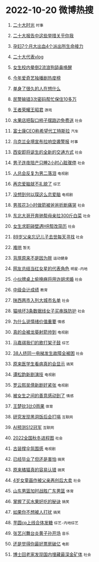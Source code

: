 # 2022-10-20 微博热搜 
1. [二十大时光](https://m.weibo.cn/search?containerid=100103type%3D1%26t%3D10%26q%3D%23%E4%BA%8C%E5%8D%81%E5%A4%A7%E6%97%B6%E5%85%89%23&stream_entry_id=51&isnewpage=1&extparam=seat%3D1%26filter_type%3Drealtimehot%26c_type%3D51%26dgr%3D0%26cate%3D10103%26pos%3D0%26display_time%3D1666198211%26pre_seqid%3D1666198211730017572297&luicode=10000011&lfid=106003type%3D25%26t%3D3%26disable_hot%3D1%26filter_type%3Drealtimehot) `时事` 

2. [二十大报告中这些举措关乎你我](https://m.weibo.cn/search?containerid=100103type%3D1%26t%3D10%26q%3D%23%E4%BA%8C%E5%8D%81%E5%A4%A7%E6%8A%A5%E5%91%8A%E4%B8%AD%E8%BF%99%E4%BA%9B%E4%B8%BE%E6%8E%AA%E5%85%B3%E4%B9%8E%E4%BD%A0%E6%88%91%23&stream_entry_id=31&isnewpage=1&extparam=seat%3D1%26realpos%3D1%26c_type%3D31%26lcate%3D5001%26pos%3D0%26flag%3D0%26band_rank%3D1%26filter_type%3Drealtimehot%26q%3D%2523%25E4%25BA%258C%25E5%258D%2581%25E5%25A4%25A7%25E6%258A%25A5%25E5%2591%258A%25E4%25B8%25AD%25E8%25BF%2599%25E4%25BA%259B%25E4%25B8%25BE%25E6%258E%25AA%25E5%2585%25B3%25E4%25B9%258E%25E4%25BD%25A0%25E6%2588%2591%2523%26dgr%3D0%26cate%3D0%26display_time%3D1666198211%26pre_seqid%3D1666198211730017572297&luicode=10000011&lfid=106003type%3D25%26t%3D3%26disable_hot%3D1%26filter_type%3Drealtimehot)  

3. [孕妇7个月大出血4个派出所生命接力](https://m.weibo.cn/search?containerid=100103type%3D1%26t%3D10%26q%3D%23%E5%AD%95%E5%A6%877%E4%B8%AA%E6%9C%88%E5%A4%A7%E5%87%BA%E8%A1%804%E4%B8%AA%E6%B4%BE%E5%87%BA%E6%89%80%E7%94%9F%E5%91%BD%E6%8E%A5%E5%8A%9B%23&stream_entry_id=31&isnewpage=1&extparam=seat%3D1%26realpos%3D2%26c_type%3D31%26lcate%3D5001%26pos%3D1%26flag%3D0%26band_rank%3D2%26filter_type%3Drealtimehot%26q%3D%2523%25E5%25AD%2595%25E5%25A6%25877%25E4%25B8%25AA%25E6%259C%2588%25E5%25A4%25A7%25E5%2587%25BA%25E8%25A1%25804%25E4%25B8%25AA%25E6%25B4%25BE%25E5%2587%25BA%25E6%2589%2580%25E7%2594%259F%25E5%2591%25BD%25E6%258E%25A5%25E5%258A%259B%2523%26dgr%3D0%26cate%3D0%26display_time%3D1666198211%26pre_seqid%3D1666198211730017572297&luicode=10000011&lfid=106003type%3D25%26t%3D3%26disable_hot%3D1%26filter_type%3Drealtimehot)  

4. [二十大代表vlog](https://m.weibo.cn/search?containerid=100103type%3D1%26t%3D10%26q%3D%23%E4%BA%8C%E5%8D%81%E5%A4%A7%E4%BB%A3%E8%A1%A8vlog%23&stream_entry_id=31&isnewpage=1&extparam=seat%3D1%26realpos%3D3%26c_type%3D31%26lcate%3D5001%26pos%3D2%26flag%3D0%26band_rank%3D3%26filter_type%3Drealtimehot%26q%3D%2523%25E4%25BA%258C%25E5%258D%2581%25E5%25A4%25A7%25E4%25BB%25A3%25E8%25A1%25A8vlog%2523%26dgr%3D0%26cate%3D0%26display_time%3D1666198211%26pre_seqid%3D1666198211730017572297&luicode=10000011&lfid=106003type%3D25%26t%3D3%26disable_hot%3D1%26filter_type%3Drealtimehot)  

5. [女生校内晕倒2流浪狗舔鼻唤醒](https://m.weibo.cn/search?containerid=100103type%3D1%26t%3D10%26q%3D%23%E5%A5%B3%E7%94%9F%E6%A0%A1%E5%86%85%E6%99%95%E5%80%922%E6%B5%81%E6%B5%AA%E7%8B%97%E8%88%94%E9%BC%BB%E5%94%A4%E9%86%92%23&stream_entry_id=31&isnewpage=1&extparam=seat%3D1%26realpos%3D4%26c_type%3D31%26lcate%3D5001%26pos%3D3%26flag%3D2%26band_rank%3D4%26filter_type%3Drealtimehot%26q%3D%2523%25E5%25A5%25B3%25E7%2594%259F%25E6%25A0%25A1%25E5%2586%2585%25E6%2599%2595%25E5%2580%25922%25E6%25B5%2581%25E6%25B5%25AA%25E7%258B%2597%25E8%2588%2594%25E9%25BC%25BB%25E5%2594%25A4%25E9%2586%2592%2523%26dgr%3D0%26cate%3D0%26display_time%3D1666198211%26pre_seqid%3D1666198211730017572297&luicode=10000011&lfid=106003type%3D25%26t%3D3%26disable_hot%3D1%26filter_type%3Drealtimehot)  

6. [今年爱奇艺独播剧热度榜](https://m.weibo.cn/search?containerid=100103type%3D1%26t%3D10%26q%3D%23%E4%BB%8A%E5%B9%B4%E7%88%B1%E5%A5%87%E8%89%BA%E7%8B%AC%E6%92%AD%E5%89%A7%E7%83%AD%E5%BA%A6%E6%A6%9C%23&stream_entry_id=31&isnewpage=1&extparam=seat%3D1%26realpos%3D5%26c_type%3D31%26lcate%3D5001%26pos%3D4%26flag%3D0%26band_rank%3D5%26filter_type%3Drealtimehot%26q%3D%2523%25E4%25BB%258A%25E5%25B9%25B4%25E7%2588%25B1%25E5%25A5%2587%25E8%2589%25BA%25E7%258B%25AC%25E6%2592%25AD%25E5%2589%25A7%25E7%2583%25AD%25E5%25BA%25A6%25E6%25A6%259C%2523%26dgr%3D0%26cate%3D0%26display_time%3D1666198211%26pre_seqid%3D1666198211730017572297&luicode=10000011&lfid=106003type%3D25%26t%3D3%26disable_hot%3D1%26filter_type%3Drealtimehot)  

7. [单身了很久的人在想什么](https://m.weibo.cn/search?containerid=100103type%3D1%26t%3D10%26q%3D%23%E5%8D%95%E8%BA%AB%E4%BA%86%E5%BE%88%E4%B9%85%E7%9A%84%E4%BA%BA%E5%9C%A8%E6%83%B3%E4%BB%80%E4%B9%88%23&stream_entry_id=31&isnewpage=1&extparam=seat%3D1%26realpos%3D6%26c_type%3D31%26lcate%3D5001%26pos%3D5%26flag%3D0%26band_rank%3D6%26filter_type%3Drealtimehot%26q%3D%2523%25E5%258D%2595%25E8%25BA%25AB%25E4%25BA%2586%25E5%25BE%2588%25E4%25B9%2585%25E7%259A%2584%25E4%25BA%25BA%25E5%259C%25A8%25E6%2583%25B3%25E4%25BB%2580%25E4%25B9%2588%2523%26dgr%3D0%26cate%3D0%26display_time%3D1666198211%26pre_seqid%3D1666198211730017572297&luicode=10000011&lfid=106003type%3D25%26t%3D3%26disable_hot%3D1%26filter_type%3Drealtimehot)  

8. [民警输错3次密码帮忙保住10多万](https://m.weibo.cn/search?containerid=100103type%3D1%26t%3D10%26q%3D%23%E6%B0%91%E8%AD%A6%E8%BE%93%E9%94%993%E6%AC%A1%E5%AF%86%E7%A0%81%E5%B8%AE%E5%BF%99%E4%BF%9D%E4%BD%8F10%E5%A4%9A%E4%B8%87%23&stream_entry_id=31&isnewpage=1&extparam=seat%3D1%26realpos%3D7%26c_type%3D31%26lcate%3D5001%26pos%3D6%26flag%3D2%26band_rank%3D7%26filter_type%3Drealtimehot%26q%3D%2523%25E6%25B0%2591%25E8%25AD%25A6%25E8%25BE%2593%25E9%2594%25993%25E6%25AC%25A1%25E5%25AF%2586%25E7%25A0%2581%25E5%25B8%25AE%25E5%25BF%2599%25E4%25BF%259D%25E4%25BD%258F10%25E5%25A4%259A%25E4%25B8%2587%2523%26dgr%3D0%26cate%3D0%26display_time%3D1666198211%26pre_seqid%3D1666198211730017572297&luicode=10000011&lfid=106003type%3D25%26t%3D3%26disable_hot%3D1%26filter_type%3Drealtimehot)  

9. [王者荣耀王昭君](https://m.weibo.cn/search?containerid=100103type%3D1%26t%3D10%26q%3D%23%E7%8E%8B%E8%80%85%E8%8D%A3%E8%80%80%E7%8E%8B%E6%98%AD%E5%90%9B%23&stream_entry_id=31&isnewpage=1&extparam=seat%3D1%26realpos%3D8%26c_type%3D31%26lcate%3D5001%26pos%3D7%26flag%3D0%26band_rank%3D8%26filter_type%3Drealtimehot%26q%3D%2523%25E7%258E%258B%25E8%2580%2585%25E8%258D%25A3%25E8%2580%2580%25E7%258E%258B%25E6%2598%25AD%25E5%2590%259B%2523%26dgr%3D0%26cate%3D0%26display_time%3D1666198211%26pre_seqid%3D1666198211730017572297&luicode=10000011&lfid=106003type%3D25%26t%3D3%26disable_hot%3D1%26filter_type%3Drealtimehot) `游戏` 

10. [水果店把裂口柿子摆路边免费送](https://m.weibo.cn/search?containerid=100103type%3D1%26t%3D10%26q%3D%23%E6%B0%B4%E6%9E%9C%E5%BA%97%E6%8A%8A%E8%A3%82%E5%8F%A3%E6%9F%BF%E5%AD%90%E6%91%86%E8%B7%AF%E8%BE%B9%E5%85%8D%E8%B4%B9%E9%80%81%23&stream_entry_id=31&isnewpage=1&extparam=seat%3D1%26realpos%3D9%26c_type%3D31%26lcate%3D5001%26pos%3D8%26flag%3D0%26band_rank%3D9%26filter_type%3Drealtimehot%26q%3D%2523%25E6%25B0%25B4%25E6%259E%259C%25E5%25BA%2597%25E6%258A%258A%25E8%25A3%2582%25E5%258F%25A3%25E6%259F%25BF%25E5%25AD%2590%25E6%2591%2586%25E8%25B7%25AF%25E8%25BE%25B9%25E5%2585%258D%25E8%25B4%25B9%25E9%2580%2581%2523%26dgr%3D0%26cate%3D0%26display_time%3D1666198211%26pre_seqid%3D1666198211730017572297&luicode=10000011&lfid=106003type%3D25%26t%3D3%26disable_hot%3D1%26filter_type%3Drealtimehot) `社会` 

11. [富士康CEO称希望代工特斯拉](https://m.weibo.cn/search?containerid=100103type%3D1%26t%3D10%26q%3D%23%E5%AF%8C%E5%A3%AB%E5%BA%B7CEO%E7%A7%B0%E5%B8%8C%E6%9C%9B%E4%BB%A3%E5%B7%A5%E7%89%B9%E6%96%AF%E6%8B%89%23&stream_entry_id=31&isnewpage=1&extparam=seat%3D1%26realpos%3D10%26c_type%3D31%26lcate%3D5001%26pos%3D9%26flag%3D0%26band_rank%3D10%26filter_type%3Drealtimehot%26q%3D%2523%25E5%25AF%258C%25E5%25A3%25AB%25E5%25BA%25B7CEO%25E7%25A7%25B0%25E5%25B8%258C%25E6%259C%259B%25E4%25BB%25A3%25E5%25B7%25A5%25E7%2589%25B9%25E6%2596%25AF%25E6%258B%2589%2523%26dgr%3D0%26cate%3D0%26display_time%3D1666198211%26pre_seqid%3D1666198211730017572297&luicode=10000011&lfid=106003type%3D25%26t%3D3%26disable_hot%3D1%26filter_type%3Drealtimehot) `汽车` 

12. [乌克兰全境宣布拉响空袭警报](https://m.weibo.cn/search?containerid=100103type%3D1%26t%3D10%26q%3D%23%E4%B9%8C%E5%85%8B%E5%85%B0%E5%85%A8%E5%A2%83%E5%AE%A3%E5%B8%83%E6%8B%89%E5%93%8D%E7%A9%BA%E8%A2%AD%E8%AD%A6%E6%8A%A5%23&stream_entry_id=31&isnewpage=1&extparam=seat%3D1%26realpos%3D11%26c_type%3D31%26lcate%3D5001%26pos%3D10%26flag%3D1%26band_rank%3D11%26filter_type%3Drealtimehot%26q%3D%2523%25E4%25B9%258C%25E5%2585%258B%25E5%2585%25B0%25E5%2585%25A8%25E5%25A2%2583%25E5%25AE%25A3%25E5%25B8%2583%25E6%258B%2589%25E5%2593%258D%25E7%25A9%25BA%25E8%25A2%25AD%25E8%25AD%25A6%25E6%258A%25A5%2523%26dgr%3D0%26cate%3D0%26display_time%3D1666198211%26pre_seqid%3D1666198211730017572297&luicode=10000011&lfid=106003type%3D25%26t%3D3%26disable_hot%3D1%26filter_type%3Drealtimehot) `时事` 

13. [西安即将诞生的全新的交通方式](https://m.weibo.cn/search?containerid=100103type%3D1%26t%3D10%26q%3D%23%E8%A5%BF%E5%AE%89%E5%8D%B3%E5%B0%86%E8%AF%9E%E7%94%9F%E7%9A%84%E5%85%A8%E6%96%B0%E7%9A%84%E4%BA%A4%E9%80%9A%E6%96%B9%E5%BC%8F%23&stream_entry_id=31&isnewpage=1&extparam=seat%3D1%26realpos%3D12%26c_type%3D31%26lcate%3D5001%26pos%3D11%26flag%3D1%26band_rank%3D12%26filter_type%3Drealtimehot%26q%3D%2523%25E8%25A5%25BF%25E5%25AE%2589%25E5%258D%25B3%25E5%25B0%2586%25E8%25AF%259E%25E7%2594%259F%25E7%259A%2584%25E5%2585%25A8%25E6%2596%25B0%25E7%259A%2584%25E4%25BA%25A4%25E9%2580%259A%25E6%2596%25B9%25E5%25BC%258F%2523%26dgr%3D0%26cate%3D0%26display_time%3D1666198211%26pre_seqid%3D1666198211730017572297&luicode=10000011&lfid=106003type%3D25%26t%3D3%26disable_hot%3D1%26filter_type%3Drealtimehot) `社会` 

14. [男子连夜陪产只睡2小时心脏骤停](https://m.weibo.cn/search?containerid=100103type%3D1%26t%3D10%26q%3D%23%E7%94%B7%E5%AD%90%E8%BF%9E%E5%A4%9C%E9%99%AA%E4%BA%A7%E5%8F%AA%E7%9D%A12%E5%B0%8F%E6%97%B6%E5%BF%83%E8%84%8F%E9%AA%A4%E5%81%9C%23&stream_entry_id=31&isnewpage=1&extparam=seat%3D1%26realpos%3D13%26c_type%3D31%26lcate%3D5001%26pos%3D12%26flag%3D0%26band_rank%3D13%26filter_type%3Drealtimehot%26q%3D%2523%25E7%2594%25B7%25E5%25AD%2590%25E8%25BF%259E%25E5%25A4%259C%25E9%2599%25AA%25E4%25BA%25A7%25E5%258F%25AA%25E7%259D%25A12%25E5%25B0%258F%25E6%2597%25B6%25E5%25BF%2583%25E8%2584%258F%25E9%25AA%25A4%25E5%2581%259C%2523%26dgr%3D0%26cate%3D0%26display_time%3D1666198211%26pre_seqid%3D1666198211730017572297&luicode=10000011&lfid=106003type%3D25%26t%3D3%26disable_hot%3D1%26filter_type%3Drealtimehot) `社会` 

15. [人总会反复为男二落泪](https://m.weibo.cn/search?containerid=100103type%3D1%26t%3D10%26q%3D%23%E4%BA%BA%E6%80%BB%E4%BC%9A%E5%8F%8D%E5%A4%8D%E4%B8%BA%E7%94%B7%E4%BA%8C%E8%90%BD%E6%B3%AA%23&stream_entry_id=31&isnewpage=1&extparam=seat%3D1%26realpos%3D14%26c_type%3D31%26lcate%3D5001%26pos%3D13%26flag%3D1%26band_rank%3D14%26filter_type%3Drealtimehot%26q%3D%2523%25E4%25BA%25BA%25E6%2580%25BB%25E4%25BC%259A%25E5%258F%258D%25E5%25A4%258D%25E4%25B8%25BA%25E7%2594%25B7%25E4%25BA%258C%25E8%2590%25BD%25E6%25B3%25AA%2523%26dgr%3D0%26cate%3D0%26display_time%3D1666198211%26pre_seqid%3D1666198211730017572297&luicode=10000011&lfid=106003type%3D25%26t%3D3%26disable_hot%3D1%26filter_type%3Drealtimehot) `电视剧` 

16. [再恋爱脑就不礼貌了](https://m.weibo.cn/search?containerid=100103type%3D1%26t%3D10%26q%3D%23%E5%86%8D%E6%81%8B%E7%88%B1%E8%84%91%E5%B0%B1%E4%B8%8D%E7%A4%BC%E8%B2%8C%E4%BA%86%23&stream_entry_id=31&isnewpage=1&extparam=seat%3D1%26realpos%3D15%26c_type%3D31%26lcate%3D5001%26pos%3D14%26flag%3D0%26band_rank%3D15%26filter_type%3Drealtimehot%26q%3D%2523%25E5%2586%258D%25E6%2581%258B%25E7%2588%25B1%25E8%2584%2591%25E5%25B0%25B1%25E4%25B8%258D%25E7%25A4%25BC%25E8%25B2%258C%25E4%25BA%2586%2523%26dgr%3D0%26cate%3D0%26display_time%3D1666198211%26pre_seqid%3D1666198211730017572297&luicode=10000011&lfid=106003type%3D25%26t%3D3%26disable_hot%3D1%26filter_type%3Drealtimehot) `综艺` 

17. [没想到何以琛这么恋爱脑](https://m.weibo.cn/search?containerid=100103type%3D1%26t%3D10%26q%3D%23%E6%B2%A1%E6%83%B3%E5%88%B0%E4%BD%95%E4%BB%A5%E7%90%9B%E8%BF%99%E4%B9%88%E6%81%8B%E7%88%B1%E8%84%91%23&stream_entry_id=31&isnewpage=1&extparam=seat%3D1%26realpos%3D16%26c_type%3D31%26lcate%3D5001%26pos%3D15%26flag%3D0%26band_rank%3D16%26filter_type%3Drealtimehot%26q%3D%2523%25E6%25B2%25A1%25E6%2583%25B3%25E5%2588%25B0%25E4%25BD%2595%25E4%25BB%25A5%25E7%2590%259B%25E8%25BF%2599%25E4%25B9%2588%25E6%2581%258B%25E7%2588%25B1%25E8%2584%2591%2523%26dgr%3D0%26cate%3D0%26display_time%3D1666198211%26pre_seqid%3D1666198211730017572297&luicode=10000011&lfid=106003type%3D25%26t%3D3%26disable_hot%3D1%26filter_type%3Drealtimehot) `电视剧` 

18. [男孩花3小时做箭被爸爸折断痛哭](https://m.weibo.cn/search?containerid=100103type%3D1%26t%3D10%26q%3D%23%E7%94%B7%E5%AD%A9%E8%8A%B13%E5%B0%8F%E6%97%B6%E5%81%9A%E7%AE%AD%E8%A2%AB%E7%88%B8%E7%88%B8%E6%8A%98%E6%96%AD%E7%97%9B%E5%93%AD%23&stream_entry_id=31&isnewpage=1&extparam=seat%3D1%26realpos%3D17%26c_type%3D31%26lcate%3D5001%26pos%3D16%26flag%3D0%26band_rank%3D17%26filter_type%3Drealtimehot%26q%3D%2523%25E7%2594%25B7%25E5%25AD%25A9%25E8%258A%25B13%25E5%25B0%258F%25E6%2597%25B6%25E5%2581%259A%25E7%25AE%25AD%25E8%25A2%25AB%25E7%2588%25B8%25E7%2588%25B8%25E6%258A%2598%25E6%2596%25AD%25E7%2597%259B%25E5%2593%25AD%2523%26dgr%3D0%26cate%3D0%26display_time%3D1666198211%26pre_seqid%3D1666198211730017572297&luicode=10000011&lfid=106003type%3D25%26t%3D3%26disable_hot%3D1%26filter_type%3Drealtimehot) `社会` 

19. [东北大哥开奔驰帮母亲拉300斤白菜](https://m.weibo.cn/search?containerid=100103type%3D1%26t%3D10%26q%3D%23%E4%B8%9C%E5%8C%97%E5%A4%A7%E5%93%A5%E5%BC%80%E5%A5%94%E9%A9%B0%E5%B8%AE%E6%AF%8D%E4%BA%B2%E6%8B%89300%E6%96%A4%E7%99%BD%E8%8F%9C%23&stream_entry_id=31&isnewpage=1&extparam=seat%3D1%26realpos%3D18%26c_type%3D31%26lcate%3D5001%26pos%3D17%26flag%3D0%26band_rank%3D18%26filter_type%3Drealtimehot%26q%3D%2523%25E4%25B8%259C%25E5%258C%2597%25E5%25A4%25A7%25E5%2593%25A5%25E5%25BC%2580%25E5%25A5%2594%25E9%25A9%25B0%25E5%25B8%25AE%25E6%25AF%258D%25E4%25BA%25B2%25E6%258B%2589300%25E6%2596%25A4%25E7%2599%25BD%25E8%258F%259C%2523%26dgr%3D0%26cate%3D0%26display_time%3D1666198211%26pre_seqid%3D1666198211730017572297&luicode=10000011&lfid=106003type%3D25%26t%3D3%26disable_hot%3D1%26filter_type%3Drealtimehot) `社会` 

20. [女生求职碰壁遇HR帮改简历](https://m.weibo.cn/search?containerid=100103type%3D1%26t%3D10%26q%3D%23%E5%A5%B3%E7%94%9F%E6%B1%82%E8%81%8C%E7%A2%B0%E5%A3%81%E9%81%87HR%E5%B8%AE%E6%94%B9%E7%AE%80%E5%8E%86%23&stream_entry_id=31&isnewpage=1&extparam=seat%3D1%26realpos%3D19%26c_type%3D31%26lcate%3D5001%26pos%3D18%26flag%3D0%26band_rank%3D19%26filter_type%3Drealtimehot%26q%3D%2523%25E5%25A5%25B3%25E7%2594%259F%25E6%25B1%2582%25E8%2581%258C%25E7%25A2%25B0%25E5%25A3%2581%25E9%2581%2587HR%25E5%25B8%25AE%25E6%2594%25B9%25E7%25AE%2580%25E5%258E%2586%2523%26dgr%3D0%26cate%3D0%26display_time%3D1666198211%26pre_seqid%3D1666198211730017572297&luicode=10000011&lfid=106003type%3D25%26t%3D3%26disable_hot%3D1%26filter_type%3Drealtimehot) `社会` 

21. [89岁父亲忘记儿子去世每天寻找](https://m.weibo.cn/search?containerid=100103type%3D1%26t%3D10%26q%3D%2389%E5%B2%81%E7%88%B6%E4%BA%B2%E5%BF%98%E8%AE%B0%E5%84%BF%E5%AD%90%E5%8E%BB%E4%B8%96%E6%AF%8F%E5%A4%A9%E5%AF%BB%E6%89%BE%23&stream_entry_id=31&isnewpage=1&extparam=seat%3D1%26realpos%3D20%26c_type%3D31%26lcate%3D5001%26pos%3D19%26flag%3D0%26band_rank%3D20%26filter_type%3Drealtimehot%26q%3D%252389%25E5%25B2%2581%25E7%2588%25B6%25E4%25BA%25B2%25E5%25BF%2598%25E8%25AE%25B0%25E5%2584%25BF%25E5%25AD%2590%25E5%258E%25BB%25E4%25B8%2596%25E6%25AF%258F%25E5%25A4%25A9%25E5%25AF%25BB%25E6%2589%25BE%2523%26dgr%3D0%26cate%3D0%26display_time%3D1666198211%26pre_seqid%3D1666198211730017572297&luicode=10000011&lfid=106003type%3D25%26t%3D3%26disable_hot%3D1%26filter_type%3Drealtimehot) `社会` 

22. [难哄](https://m.weibo.cn/search?containerid=100103type%3D1%26t%3D10%26q%3D%23%E9%9A%BE%E5%93%84%23&stream_entry_id=31&isnewpage=1&extparam=seat%3D1%26realpos%3D21%26c_type%3D31%26lcate%3D5001%26pos%3D20%26flag%3D0%26band_rank%3D21%26filter_type%3Drealtimehot%26q%3D%2523%25E9%259A%25BE%25E5%2593%2584%2523%26dgr%3D0%26cate%3D0%26display_time%3D1666198211%26pre_seqid%3D1666198211730017572297&luicode=10000011&lfid=106003type%3D25%26t%3D3%26disable_hot%3D1%26filter_type%3Drealtimehot) `暂无` 

23. [背厚原来不是因为胖](https://m.weibo.cn/search?containerid=100103type%3D1%26t%3D10%26q%3D%23%E8%83%8C%E5%8E%9A%E5%8E%9F%E6%9D%A5%E4%B8%8D%E6%98%AF%E5%9B%A0%E4%B8%BA%E8%83%96%23&stream_entry_id=31&isnewpage=1&extparam=seat%3D1%26realpos%3D22%26c_type%3D31%26lcate%3D5001%26pos%3D21%26flag%3D0%26band_rank%3D22%26filter_type%3Drealtimehot%26q%3D%2523%25E8%2583%258C%25E5%258E%259A%25E5%258E%259F%25E6%259D%25A5%25E4%25B8%258D%25E6%2598%25AF%25E5%259B%25A0%25E4%25B8%25BA%25E8%2583%2596%2523%26dgr%3D0%26cate%3D0%26display_time%3D1666198211%26pre_seqid%3D1666198211730017572297&luicode=10000011&lfid=106003type%3D25%26t%3D3%26disable_hot%3D1%26filter_type%3Drealtimehot) `运动健身` 

24. [网友总结当红女星的代表角色](https://m.weibo.cn/search?containerid=100103type%3D1%26t%3D10%26q%3D%23%E7%BD%91%E5%8F%8B%E6%80%BB%E7%BB%93%E5%BD%93%E7%BA%A2%E5%A5%B3%E6%98%9F%E7%9A%84%E4%BB%A3%E8%A1%A8%E8%A7%92%E8%89%B2%23&stream_entry_id=31&isnewpage=1&extparam=seat%3D1%26realpos%3D23%26c_type%3D31%26lcate%3D5001%26pos%3D22%26flag%3D0%26band_rank%3D23%26filter_type%3Drealtimehot%26q%3D%2523%25E7%25BD%2591%25E5%258F%258B%25E6%2580%25BB%25E7%25BB%2593%25E5%25BD%2593%25E7%25BA%25A2%25E5%25A5%25B3%25E6%2598%259F%25E7%259A%2584%25E4%25BB%25A3%25E8%25A1%25A8%25E8%25A7%2592%25E8%2589%25B2%2523%26dgr%3D0%26cate%3D0%26display_time%3D1666198211%26pre_seqid%3D1666198211730017572297&luicode=10000011&lfid=106003type%3D25%26t%3D3%26disable_hot%3D1%26filter_type%3Drealtimehot) `明星-内地` 

25. [小伙牌桌上偷换麻将用诈胡求婚](https://m.weibo.cn/search?containerid=100103type%3D1%26t%3D10%26q%3D%23%E5%B0%8F%E4%BC%99%E7%89%8C%E6%A1%8C%E4%B8%8A%E5%81%B7%E6%8D%A2%E9%BA%BB%E5%B0%86%E7%94%A8%E8%AF%88%E8%83%A1%E6%B1%82%E5%A9%9A%23&stream_entry_id=31&isnewpage=1&extparam=seat%3D1%26realpos%3D24%26c_type%3D31%26lcate%3D5001%26pos%3D23%26flag%3D0%26band_rank%3D24%26filter_type%3Drealtimehot%26q%3D%2523%25E5%25B0%258F%25E4%25BC%2599%25E7%2589%258C%25E6%25A1%258C%25E4%25B8%258A%25E5%2581%25B7%25E6%258D%25A2%25E9%25BA%25BB%25E5%25B0%2586%25E7%2594%25A8%25E8%25AF%2588%25E8%2583%25A1%25E6%25B1%2582%25E5%25A9%259A%2523%26dgr%3D0%26cate%3D0%26display_time%3D1666198211%26pre_seqid%3D1666198211730017572297&luicode=10000011&lfid=106003type%3D25%26t%3D3%26disable_hot%3D1%26filter_type%3Drealtimehot) `社会` 

26. [中级会计成绩](https://m.weibo.cn/search?containerid=100103type%3D1%26t%3D10%26q%3D%23%E4%B8%AD%E7%BA%A7%E4%BC%9A%E8%AE%A1%E6%88%90%E7%BB%A9%23&stream_entry_id=31&isnewpage=1&extparam=seat%3D1%26realpos%3D25%26c_type%3D31%26lcate%3D5001%26pos%3D24%26flag%3D0%26band_rank%3D25%26filter_type%3Drealtimehot%26q%3D%2523%25E4%25B8%25AD%25E7%25BA%25A7%25E4%25BC%259A%25E8%25AE%25A1%25E6%2588%2590%25E7%25BB%25A9%2523%26dgr%3D0%26cate%3D0%26display_time%3D1666198211%26pre_seqid%3D1666198211730017572297&luicode=10000011&lfid=106003type%3D25%26t%3D3%26disable_hot%3D1%26filter_type%3Drealtimehot) `教育` 

27. [陕西两市入列大城市名单](https://m.weibo.cn/search?containerid=100103type%3D1%26t%3D10%26q%3D%23%E9%99%95%E8%A5%BF%E4%B8%A4%E5%B8%82%E5%85%A5%E5%88%97%E5%A4%A7%E5%9F%8E%E5%B8%82%E5%90%8D%E5%8D%95%23&stream_entry_id=31&isnewpage=1&extparam=seat%3D1%26realpos%3D26%26c_type%3D31%26lcate%3D5001%26pos%3D25%26flag%3D1%26band_rank%3D26%26filter_type%3Drealtimehot%26q%3D%2523%25E9%2599%2595%25E8%25A5%25BF%25E4%25B8%25A4%25E5%25B8%2582%25E5%2585%25A5%25E5%2588%2597%25E5%25A4%25A7%25E5%259F%258E%25E5%25B8%2582%25E5%2590%258D%25E5%258D%2595%2523%26dgr%3D0%26cate%3D0%26display_time%3D1666198211%26pre_seqid%3D1666198211730017572297&luicode=10000011&lfid=106003type%3D25%26t%3D3%26disable_hot%3D1%26filter_type%3Drealtimehot) `社会` 

28. [猫啃坏3条数据线女子买串珠防护](https://m.weibo.cn/search?containerid=100103type%3D1%26t%3D10%26q%3D%23%E7%8C%AB%E5%95%83%E5%9D%8F3%E6%9D%A1%E6%95%B0%E6%8D%AE%E7%BA%BF%E5%A5%B3%E5%AD%90%E4%B9%B0%E4%B8%B2%E7%8F%A0%E9%98%B2%E6%8A%A4%23&stream_entry_id=31&isnewpage=1&extparam=seat%3D1%26realpos%3D27%26c_type%3D31%26lcate%3D5001%26pos%3D26%26flag%3D0%26band_rank%3D27%26filter_type%3Drealtimehot%26q%3D%2523%25E7%258C%25AB%25E5%2595%2583%25E5%259D%258F3%25E6%259D%25A1%25E6%2595%25B0%25E6%258D%25AE%25E7%25BA%25BF%25E5%25A5%25B3%25E5%25AD%2590%25E4%25B9%25B0%25E4%25B8%25B2%25E7%258F%25A0%25E9%2598%25B2%25E6%258A%25A4%2523%26dgr%3D0%26cate%3D0%26display_time%3D1666198211%26pre_seqid%3D1666198211730017572297&luicode=10000011&lfid=106003type%3D25%26t%3D3%26disable_hot%3D1%26filter_type%3Drealtimehot) `社会` 

29. [为什么说情绪价值重要](https://m.weibo.cn/search?containerid=100103type%3D1%26t%3D10%26q%3D%23%E4%B8%BA%E4%BB%80%E4%B9%88%E8%AF%B4%E6%83%85%E7%BB%AA%E4%BB%B7%E5%80%BC%E9%87%8D%E8%A6%81%23&stream_entry_id=31&isnewpage=1&extparam=seat%3D1%26realpos%3D28%26c_type%3D31%26lcate%3D5001%26pos%3D27%26flag%3D0%26band_rank%3D28%26filter_type%3Drealtimehot%26q%3D%2523%25E4%25B8%25BA%25E4%25BB%2580%25E4%25B9%2588%25E8%25AF%25B4%25E6%2583%2585%25E7%25BB%25AA%25E4%25BB%25B7%25E5%2580%25BC%25E9%2587%258D%25E8%25A6%2581%2523%26dgr%3D0%26cate%3D0%26display_time%3D1666198211%26pre_seqid%3D1666198211730017572297&luicode=10000011&lfid=106003type%3D25%26t%3D3%26disable_hot%3D1%26filter_type%3Drealtimehot) `情感` 

30. [真的会被龙葵射箭帅到](https://m.weibo.cn/search?containerid=100103type%3D1%26t%3D10%26q%3D%23%E7%9C%9F%E7%9A%84%E4%BC%9A%E8%A2%AB%E9%BE%99%E8%91%B5%E5%B0%84%E7%AE%AD%E5%B8%85%E5%88%B0%23&stream_entry_id=31&isnewpage=1&extparam=seat%3D1%26realpos%3D29%26c_type%3D31%26lcate%3D5001%26pos%3D28%26flag%3D0%26band_rank%3D29%26filter_type%3Drealtimehot%26q%3D%2523%25E7%259C%259F%25E7%259A%2584%25E4%25BC%259A%25E8%25A2%25AB%25E9%25BE%2599%25E8%2591%25B5%25E5%25B0%2584%25E7%25AE%25AD%25E5%25B8%2585%25E5%2588%25B0%2523%26dgr%3D0%26cate%3D0%26display_time%3D1666198211%26pre_seqid%3D1666198211730017572297&luicode=10000011&lfid=106003type%3D25%26t%3D3%26disable_hot%3D1%26filter_type%3Drealtimehot) `电视剧` 

31. [马嘉祺我们的歌打架子鼓](https://m.weibo.cn/search?containerid=100103type%3D1%26t%3D10%26q%3D%23%E9%A9%AC%E5%98%89%E7%A5%BA%E6%88%91%E4%BB%AC%E7%9A%84%E6%AD%8C%E6%89%93%E6%9E%B6%E5%AD%90%E9%BC%93%23&stream_entry_id=31&isnewpage=1&extparam=seat%3D1%26realpos%3D30%26c_type%3D31%26lcate%3D5001%26pos%3D29%26flag%3D0%26band_rank%3D30%26filter_type%3Drealtimehot%26q%3D%2523%25E9%25A9%25AC%25E5%2598%2589%25E7%25A5%25BA%25E6%2588%2591%25E4%25BB%25AC%25E7%259A%2584%25E6%25AD%258C%25E6%2589%2593%25E6%259E%25B6%25E5%25AD%2590%25E9%25BC%2593%2523%26dgr%3D0%26cate%3D0%26display_time%3D1666198211%26pre_seqid%3D1666198211730017572297&luicode=10000011&lfid=106003type%3D25%26t%3D3%26disable_hot%3D1%26filter_type%3Drealtimehot) `综艺` 

32. [38人挤同一电梯发生故障全被困](https://m.weibo.cn/search?containerid=100103type%3D1%26t%3D10%26q%3D%2338%E4%BA%BA%E6%8C%A4%E5%90%8C%E4%B8%80%E7%94%B5%E6%A2%AF%E5%8F%91%E7%94%9F%E6%95%85%E9%9A%9C%E5%85%A8%E8%A2%AB%E5%9B%B0%23&stream_entry_id=31&isnewpage=1&extparam=seat%3D1%26realpos%3D31%26c_type%3D31%26lcate%3D5001%26pos%3D30%26flag%3D0%26band_rank%3D31%26filter_type%3Drealtimehot%26q%3D%252338%25E4%25BA%25BA%25E6%258C%25A4%25E5%2590%258C%25E4%25B8%2580%25E7%2594%25B5%25E6%25A2%25AF%25E5%258F%2591%25E7%2594%259F%25E6%2595%2585%25E9%259A%259C%25E5%2585%25A8%25E8%25A2%25AB%25E5%259B%25B0%2523%26dgr%3D0%26cate%3D0%26display_time%3D1666198211%26pre_seqid%3D1666198211730017572297&luicode=10000011&lfid=106003type%3D25%26t%3D3%26disable_hot%3D1%26filter_type%3Drealtimehot) `社会` 

33. [原来医学生看病真的会显示](https://m.weibo.cn/search?containerid=100103type%3D1%26t%3D10%26q%3D%23%E5%8E%9F%E6%9D%A5%E5%8C%BB%E5%AD%A6%E7%94%9F%E7%9C%8B%E7%97%85%E7%9C%9F%E7%9A%84%E4%BC%9A%E6%98%BE%E7%A4%BA%23&stream_entry_id=31&isnewpage=1&extparam=seat%3D1%26realpos%3D32%26c_type%3D31%26lcate%3D5001%26pos%3D31%26flag%3D0%26band_rank%3D32%26filter_type%3Drealtimehot%26q%3D%2523%25E5%258E%259F%25E6%259D%25A5%25E5%258C%25BB%25E5%25AD%25A6%25E7%2594%259F%25E7%259C%258B%25E7%2597%2585%25E7%259C%259F%25E7%259A%2584%25E4%25BC%259A%25E6%2598%25BE%25E7%25A4%25BA%2523%26dgr%3D0%26cate%3D0%26display_time%3D1666198211%26pre_seqid%3D1666198211730017572297&luicode=10000011&lfid=106003type%3D25%26t%3D3%26disable_hot%3D1%26filter_type%3Drealtimehot) `搞笑` 

34. [谭松韵新剧演技](https://m.weibo.cn/search?containerid=100103type%3D1%26t%3D10%26q%3D%23%E8%B0%AD%E6%9D%BE%E9%9F%B5%E6%96%B0%E5%89%A7%E6%BC%94%E6%8A%80%23&stream_entry_id=31&isnewpage=1&extparam=seat%3D1%26realpos%3D33%26c_type%3D31%26lcate%3D5001%26pos%3D32%26flag%3D0%26band_rank%3D33%26filter_type%3Drealtimehot%26q%3D%2523%25E8%25B0%25AD%25E6%259D%25BE%25E9%259F%25B5%25E6%2596%25B0%25E5%2589%25A7%25E6%25BC%2594%25E6%258A%2580%2523%26dgr%3D0%26cate%3D0%26display_time%3D1666198211%26pre_seqid%3D1666198211730017572297&luicode=10000011&lfid=106003type%3D25%26t%3D3%26disable_hot%3D1%26filter_type%3Drealtimehot) `电视剧` 

35. [罗云熙吴倩新剧好紧张](https://m.weibo.cn/search?containerid=100103type%3D1%26t%3D10%26q%3D%23%E7%BD%97%E4%BA%91%E7%86%99%E5%90%B4%E5%80%A9%E6%96%B0%E5%89%A7%E5%A5%BD%E7%B4%A7%E5%BC%A0%23&stream_entry_id=31&isnewpage=1&extparam=seat%3D1%26realpos%3D34%26c_type%3D31%26lcate%3D5001%26pos%3D33%26flag%3D0%26band_rank%3D34%26filter_type%3Drealtimehot%26q%3D%2523%25E7%25BD%2597%25E4%25BA%2591%25E7%2586%2599%25E5%2590%25B4%25E5%2580%25A9%25E6%2596%25B0%25E5%2589%25A7%25E5%25A5%25BD%25E7%25B4%25A7%25E5%25BC%25A0%2523%26dgr%3D0%26cate%3D0%26display_time%3D1666198211%26pre_seqid%3D1666198211730017572297&luicode=10000011&lfid=106003type%3D25%26t%3D3%26disable_hot%3D1%26filter_type%3Drealtimehot) `电视剧` 

36. [被女生之间的善意感动到了](https://m.weibo.cn/search?containerid=100103type%3D1%26t%3D10%26q%3D%23%E8%A2%AB%E5%A5%B3%E7%94%9F%E4%B9%8B%E9%97%B4%E7%9A%84%E5%96%84%E6%84%8F%E6%84%9F%E5%8A%A8%E5%88%B0%E4%BA%86%23&stream_entry_id=31&isnewpage=1&extparam=seat%3D1%26realpos%3D35%26c_type%3D31%26lcate%3D5001%26pos%3D34%26flag%3D0%26band_rank%3D35%26filter_type%3Drealtimehot%26q%3D%2523%25E8%25A2%25AB%25E5%25A5%25B3%25E7%2594%259F%25E4%25B9%258B%25E9%2597%25B4%25E7%259A%2584%25E5%2596%2584%25E6%2584%258F%25E6%2584%259F%25E5%258A%25A8%25E5%2588%25B0%25E4%25BA%2586%2523%26dgr%3D0%26cate%3D0%26display_time%3D1666198211%26pre_seqid%3D1666198211730017572297&luicode=10000011&lfid=106003type%3D25%26t%3D3%26disable_hot%3D1%26filter_type%3Drealtimehot) `情感` 

37. [王楚钦3比0雨果](https://m.weibo.cn/search?containerid=100103type%3D1%26t%3D10%26q%3D%23%E7%8E%8B%E6%A5%9A%E9%92%A63%E6%AF%940%E9%9B%A8%E6%9E%9C%23&stream_entry_id=31&isnewpage=1&extparam=seat%3D1%26realpos%3D36%26c_type%3D31%26lcate%3D5001%26pos%3D35%26flag%3D0%26band_rank%3D36%26filter_type%3Drealtimehot%26q%3D%2523%25E7%258E%258B%25E6%25A5%259A%25E9%2592%25A63%25E6%25AF%25940%25E9%259B%25A8%25E6%259E%259C%2523%26dgr%3D0%26cate%3D0%26display_time%3D1666198211%26pre_seqid%3D1666198211730017572297&luicode=10000011&lfid=106003type%3D25%26t%3D3%26disable_hot%3D1%26filter_type%3Drealtimehot) `体育` 

38. [研究发现黑洞饭后会打嗝](https://m.weibo.cn/search?containerid=100103type%3D1%26t%3D10%26q%3D%23%E7%A0%94%E7%A9%B6%E5%8F%91%E7%8E%B0%E9%BB%91%E6%B4%9E%E9%A5%AD%E5%90%8E%E4%BC%9A%E6%89%93%E5%97%9D%23&stream_entry_id=31&isnewpage=1&extparam=seat%3D1%26realpos%3D37%26c_type%3D31%26lcate%3D5001%26pos%3D36%26flag%3D0%26band_rank%3D37%26filter_type%3Drealtimehot%26q%3D%2523%25E7%25A0%2594%25E7%25A9%25B6%25E5%258F%2591%25E7%258E%25B0%25E9%25BB%2591%25E6%25B4%259E%25E9%25A5%25AD%25E5%2590%258E%25E4%25BC%259A%25E6%2589%2593%25E5%2597%259D%2523%26dgr%3D0%26cate%3D0%26display_time%3D1666198211%26pre_seqid%3D1666198211730017572297&luicode=10000011&lfid=106003type%3D25%26t%3D3%26disable_hot%3D1%26filter_type%3Drealtimehot) `互联网` 

39. [AI预测S12冠军](https://m.weibo.cn/search?containerid=100103type%3D1%26t%3D10%26q%3D%23AI%E9%A2%84%E6%B5%8BS12%E5%86%A0%E5%86%9B%23&stream_entry_id=31&isnewpage=1&extparam=seat%3D1%26realpos%3D38%26c_type%3D31%26lcate%3D5001%26pos%3D37%26flag%3D0%26band_rank%3D38%26filter_type%3Drealtimehot%26q%3D%2523AI%25E9%25A2%2584%25E6%25B5%258BS12%25E5%2586%25A0%25E5%2586%259B%2523%26dgr%3D0%26cate%3D0%26display_time%3D1666198211%26pre_seqid%3D1666198211730017572297&luicode=10000011&lfid=106003type%3D25%26t%3D3%26disable_hot%3D1%26filter_type%3Drealtimehot) `互联网` 

40. [2022全国秋冬进程图](https://m.weibo.cn/search?containerid=100103type%3D1%26t%3D10%26q%3D%232022%E5%85%A8%E5%9B%BD%E7%A7%8B%E5%86%AC%E8%BF%9B%E7%A8%8B%E5%9B%BE%23&stream_entry_id=31&isnewpage=1&extparam=seat%3D1%26realpos%3D39%26c_type%3D31%26lcate%3D5001%26pos%3D38%26flag%3D1%26band_rank%3D39%26filter_type%3Drealtimehot%26q%3D%25232022%25E5%2585%25A8%25E5%259B%25BD%25E7%25A7%258B%25E5%2586%25AC%25E8%25BF%259B%25E7%25A8%258B%25E5%259B%25BE%2523%26dgr%3D0%26cate%3D0%26display_time%3D1666198211%26pre_seqid%3D1666198211730017572297&luicode=10000011&lfid=106003type%3D25%26t%3D3%26disable_hot%3D1%26filter_type%3Drealtimehot) `社会` 

41. [古装撑伞氛围感](https://m.weibo.cn/search?containerid=100103type%3D1%26t%3D10%26q%3D%23%E5%8F%A4%E8%A3%85%E6%92%91%E4%BC%9E%E6%B0%9B%E5%9B%B4%E6%84%9F%23&stream_entry_id=31&isnewpage=1&extparam=seat%3D1%26realpos%3D40%26c_type%3D31%26lcate%3D5001%26pos%3D39%26flag%3D0%26band_rank%3D40%26filter_type%3Drealtimehot%26q%3D%2523%25E5%258F%25A4%25E8%25A3%2585%25E6%2592%2591%25E4%25BC%259E%25E6%25B0%259B%25E5%259B%25B4%25E6%2584%259F%2523%26dgr%3D0%26cate%3D0%26display_time%3D1666198211%26pre_seqid%3D1666198211730017572297&luicode=10000011&lfid=106003type%3D25%26t%3D3%26disable_hot%3D1%26filter_type%3Drealtimehot) `电视剧` 

42. [已经毕业了但还是害怕](https://m.weibo.cn/search?containerid=100103type%3D1%26t%3D10%26q%3D%23%E5%B7%B2%E7%BB%8F%E6%AF%95%E4%B8%9A%E4%BA%86%E4%BD%86%E8%BF%98%E6%98%AF%E5%AE%B3%E6%80%95%23&stream_entry_id=31&isnewpage=1&extparam=seat%3D1%26realpos%3D41%26c_type%3D31%26lcate%3D5001%26pos%3D40%26flag%3D0%26band_rank%3D41%26filter_type%3Drealtimehot%26q%3D%2523%25E5%25B7%25B2%25E7%25BB%258F%25E6%25AF%2595%25E4%25B8%259A%25E4%25BA%2586%25E4%25BD%2586%25E8%25BF%2598%25E6%2598%25AF%25E5%25AE%25B3%25E6%2580%2595%2523%26dgr%3D0%26cate%3D0%26display_time%3D1666198211%26pre_seqid%3D1666198211730017572297&luicode=10000011&lfid=106003type%3D25%26t%3D3%26disable_hot%3D1%26filter_type%3Drealtimehot) `搞笑` 

43. [原来橘猫真的容易认错](https://m.weibo.cn/search?containerid=100103type%3D1%26t%3D10%26q%3D%23%E5%8E%9F%E6%9D%A5%E6%A9%98%E7%8C%AB%E7%9C%9F%E7%9A%84%E5%AE%B9%E6%98%93%E8%AE%A4%E9%94%99%23&stream_entry_id=31&isnewpage=1&extparam=seat%3D1%26realpos%3D42%26c_type%3D31%26lcate%3D5001%26pos%3D41%26flag%3D0%26band_rank%3D42%26filter_type%3Drealtimehot%26q%3D%2523%25E5%258E%259F%25E6%259D%25A5%25E6%25A9%2598%25E7%258C%25AB%25E7%259C%259F%25E7%259A%2584%25E5%25AE%25B9%25E6%2598%2593%25E8%25AE%25A4%25E9%2594%2599%2523%26dgr%3D0%26cate%3D0%26display_time%3D1666198211%26pre_seqid%3D1666198211730017572297&luicode=10000011&lfid=106003type%3D25%26t%3D3%26disable_hot%3D1%26filter_type%3Drealtimehot) `搞笑` 

44. [4岁女童画作被父亲再创后大卖](https://m.weibo.cn/search?containerid=100103type%3D1%26t%3D10%26q%3D%234%E5%B2%81%E5%A5%B3%E7%AB%A5%E7%94%BB%E4%BD%9C%E8%A2%AB%E7%88%B6%E4%BA%B2%E5%86%8D%E5%88%9B%E5%90%8E%E5%A4%A7%E5%8D%96%23&stream_entry_id=31&isnewpage=1&extparam=seat%3D1%26realpos%3D43%26c_type%3D31%26lcate%3D5001%26pos%3D42%26flag%3D0%26band_rank%3D43%26filter_type%3Drealtimehot%26q%3D%25234%25E5%25B2%2581%25E5%25A5%25B3%25E7%25AB%25A5%25E7%2594%25BB%25E4%25BD%259C%25E8%25A2%25AB%25E7%2588%25B6%25E4%25BA%25B2%25E5%2586%258D%25E5%2588%259B%25E5%2590%258E%25E5%25A4%25A7%25E5%258D%2596%2523%26dgr%3D0%26cate%3D0%26display_time%3D1666198211%26pre_seqid%3D1666198211730017572297&luicode=10000011&lfid=106003type%3D25%26t%3D3%26disable_hot%3D1%26filter_type%3Drealtimehot) `社会` 

45. [山东男篮加时战胜广东男篮](https://m.weibo.cn/search?containerid=100103type%3D1%26t%3D10%26q%3D%23%E5%B1%B1%E4%B8%9C%E7%94%B7%E7%AF%AE%E5%8A%A0%E6%97%B6%E6%88%98%E8%83%9C%E5%B9%BF%E4%B8%9C%E7%94%B7%E7%AF%AE%23&stream_entry_id=31&isnewpage=1&extparam=seat%3D1%26realpos%3D44%26c_type%3D31%26lcate%3D5001%26pos%3D43%26flag%3D0%26band_rank%3D44%26filter_type%3Drealtimehot%26q%3D%2523%25E5%25B1%25B1%25E4%25B8%259C%25E7%2594%25B7%25E7%25AF%25AE%25E5%258A%25A0%25E6%2597%25B6%25E6%2588%2598%25E8%2583%259C%25E5%25B9%25BF%25E4%25B8%259C%25E7%2594%25B7%25E7%25AF%25AE%2523%26dgr%3D0%26cate%3D0%26display_time%3D1666198211%26pre_seqid%3D1666198211730017572297&luicode=10000011&lfid=106003type%3D25%26t%3D3%26disable_hot%3D1%26filter_type%3Drealtimehot) `体育` 

46. [掌握了买水果好吃的秘诀](https://m.weibo.cn/search?containerid=100103type%3D1%26t%3D10%26q%3D%23%E6%8E%8C%E6%8F%A1%E4%BA%86%E4%B9%B0%E6%B0%B4%E6%9E%9C%E5%A5%BD%E5%90%83%E7%9A%84%E7%A7%98%E8%AF%80%23&stream_entry_id=31&isnewpage=1&extparam=seat%3D1%26realpos%3D45%26c_type%3D31%26lcate%3D5001%26pos%3D44%26flag%3D0%26band_rank%3D45%26filter_type%3Drealtimehot%26q%3D%2523%25E6%258E%258C%25E6%258F%25A1%25E4%25BA%2586%25E4%25B9%25B0%25E6%25B0%25B4%25E6%259E%259C%25E5%25A5%25BD%25E5%2590%2583%25E7%259A%2584%25E7%25A7%2598%25E8%25AF%2580%2523%26dgr%3D0%26cate%3D0%26display_time%3D1666198211%26pre_seqid%3D1666198211730017572297&luicode=10000011&lfid=106003type%3D25%26t%3D3%26disable_hot%3D1%26filter_type%3Drealtimehot) `搞笑` 

47. [如果你不想被人打扰](https://m.weibo.cn/search?containerid=100103type%3D1%26t%3D10%26q%3D%23%E5%A6%82%E6%9E%9C%E4%BD%A0%E4%B8%8D%E6%83%B3%E8%A2%AB%E4%BA%BA%E6%89%93%E6%89%B0%23&stream_entry_id=31&isnewpage=1&extparam=seat%3D1%26realpos%3D46%26c_type%3D31%26lcate%3D5001%26pos%3D45%26flag%3D0%26band_rank%3D46%26filter_type%3Drealtimehot%26q%3D%2523%25E5%25A6%2582%25E6%259E%259C%25E4%25BD%25A0%25E4%25B8%258D%25E6%2583%25B3%25E8%25A2%25AB%25E4%25BA%25BA%25E6%2589%2593%25E6%2589%25B0%2523%26dgr%3D0%26cate%3D0%26display_time%3D1666198211%26pre_seqid%3D1666198211730017572297&luicode=10000011&lfid=106003type%3D25%26t%3D3%26disable_hot%3D1%26filter_type%3Drealtimehot) `搞笑` 

48. [芋圆cp上线合体发糖](https://m.weibo.cn/search?containerid=100103type%3D1%26t%3D10%26q%3D%23%E8%8A%8B%E5%9C%86cp%E4%B8%8A%E7%BA%BF%E5%90%88%E4%BD%93%E5%8F%91%E7%B3%96%23&stream_entry_id=31&isnewpage=1&extparam=seat%3D1%26realpos%3D47%26c_type%3D31%26lcate%3D5001%26pos%3D46%26flag%3D0%26band_rank%3D47%26filter_type%3Drealtimehot%26q%3D%2523%25E8%258A%258B%25E5%259C%2586cp%25E4%25B8%258A%25E7%25BA%25BF%25E5%2590%2588%25E4%25BD%2593%25E5%258F%2591%25E7%25B3%2596%2523%26dgr%3D0%26cate%3D0%26display_time%3D1666198211%26pre_seqid%3D1666198211730017572297&luicode=10000011&lfid=106003type%3D25%26t%3D3%26disable_hot%3D1%26filter_type%3Drealtimehot) `综艺-内地综艺` 

49. [张艺兴舞台炎黄子孙开场](https://m.weibo.cn/search?containerid=100103type%3D1%26t%3D10%26q%3D%23%E5%BC%A0%E8%89%BA%E5%85%B4%E8%88%9E%E5%8F%B0%E7%82%8E%E9%BB%84%E5%AD%90%E5%AD%99%E5%BC%80%E5%9C%BA%23&stream_entry_id=31&isnewpage=1&extparam=seat%3D1%26realpos%3D48%26c_type%3D31%26lcate%3D5001%26pos%3D47%26flag%3D0%26band_rank%3D48%26filter_type%3Drealtimehot%26q%3D%2523%25E5%25BC%25A0%25E8%2589%25BA%25E5%2585%25B4%25E8%2588%259E%25E5%258F%25B0%25E7%2582%258E%25E9%25BB%2584%25E5%25AD%2590%25E5%25AD%2599%25E5%25BC%2580%25E5%259C%25BA%2523%26dgr%3D0%26cate%3D0%26display_time%3D1666198211%26pre_seqid%3D1666198211730017572297&luicode=10000011&lfid=106003type%3D25%26t%3D3%26disable_hot%3D1%26filter_type%3Drealtimehot) `音乐` 

50. [还是觉得你最好票房破亿](https://m.weibo.cn/search?containerid=100103type%3D1%26t%3D10%26q%3D%23%E8%BF%98%E6%98%AF%E8%A7%89%E5%BE%97%E4%BD%A0%E6%9C%80%E5%A5%BD%E7%A5%A8%E6%88%BF%E7%A0%B4%E4%BA%BF%23&stream_entry_id=31&isnewpage=1&extparam=seat%3D1%26realpos%3D49%26c_type%3D31%26lcate%3D5001%26pos%3D48%26flag%3D0%26band_rank%3D49%26filter_type%3Drealtimehot%26q%3D%2523%25E8%25BF%2598%25E6%2598%25AF%25E8%25A7%2589%25E5%25BE%2597%25E4%25BD%25A0%25E6%259C%2580%25E5%25A5%25BD%25E7%25A5%25A8%25E6%2588%25BF%25E7%25A0%25B4%25E4%25BA%25BF%2523%26dgr%3D0%26cate%3D0%26display_time%3D1666198211%26pre_seqid%3D1666198211730017572297&luicode=10000011&lfid=106003type%3D25%26t%3D3%26disable_hot%3D1%26filter_type%3Drealtimehot) `电影` 

51. [博士回老家发现国内埋藏最深金矿体](https://m.weibo.cn/search?containerid=100103type%3D1%26t%3D10%26q%3D%23%E5%8D%9A%E5%A3%AB%E5%9B%9E%E8%80%81%E5%AE%B6%E5%8F%91%E7%8E%B0%E5%9B%BD%E5%86%85%E5%9F%8B%E8%97%8F%E6%9C%80%E6%B7%B1%E9%87%91%E7%9F%BF%E4%BD%93%23&stream_entry_id=31&isnewpage=1&extparam=seat%3D1%26realpos%3D50%26c_type%3D31%26lcate%3D5001%26pos%3D49%26flag%3D1%26band_rank%3D50%26filter_type%3Drealtimehot%26q%3D%2523%25E5%258D%259A%25E5%25A3%25AB%25E5%259B%259E%25E8%2580%2581%25E5%25AE%25B6%25E5%258F%2591%25E7%258E%25B0%25E5%259B%25BD%25E5%2586%2585%25E5%259F%258B%25E8%2597%258F%25E6%259C%2580%25E6%25B7%25B1%25E9%2587%2591%25E7%259F%25BF%25E4%25BD%2593%2523%26dgr%3D0%26cate%3D0%26display_time%3D1666198211%26pre_seqid%3D1666198211730017572297&luicode=10000011&lfid=106003type%3D25%26t%3D3%26disable_hot%3D1%26filter_type%3Drealtimehot) `社会` 
